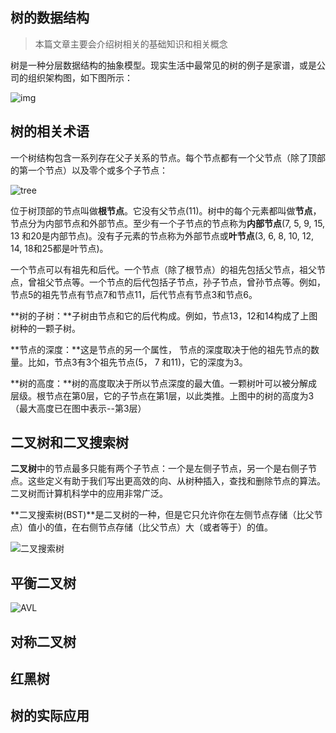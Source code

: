 ## 树的数据结构

> 本篇文章主要会介绍树相关的基础知识和相关概念

树是一种分层数据结构的抽象模型。现实生活中最常见的树的例子是家谱，或是公司的组织架构图，如下图所示：

![img](https://cdn.suisuijiang.com/ImageMessage/5adad39555703565e79040fa_1556116856003.png?width=1120&height=674&imageView2/3/)

## 树的相关术语
一个树结构包含一系列存在父子关系的节点。每个节点都有一个父节点（除了顶部的第一个节点）以及零个或多个子节点：

![tree](https://cdn.suisuijiang.com/ImageMessage/5adad39555703565e79040fa_1556117092594.png?width=1156&height=662&imageView2/3/)

位于树顶部的节点叫做**根节点**。它没有父节点(11)。树中的每个元素都叫做**节点**，节点分为内部节点和外部节点。至少有一个子节点的节点称为**内部节点**(7, 5, 9, 15, 13 和20是内部节点)。没有子元素的节点称为外部节点或**叶节点**(3, 6, 8, 10, 12, 14, 18和25都是叶节点)。

一个节点可以有祖先和后代。一个节点（除了根节点）的祖先包括父节点，祖父节点，曾祖父节点等。一个节点的后代包括子节点，孙子节点，曾孙节点等。例如，节点5的祖先节点有节点7和节点11，后代节点有节点3和节点6。

**树的子树：**子树由节点和它的后代构成。例如，节点13，12和14构成了上图树种的一颗子树。

**节点的深度：**这是节点的另一个属性， 节点的深度取决于他的祖先节点的数量。比如，节点3有3个祖先节点(5， 7 和11)，它的深度为3。

**树的高度：**树的高度取决于所以节点深度的最大值。一颗树叶可以被分解成层级。根节点在第0层，它的子节点在第1层，以此类推。上图中的树的高度为3（最大高度已在图中表示--第3层）


## 二叉树和二叉搜索树
**二叉树**中的节点最多只能有两个子节点：一个是左侧子节点，另一个是右侧子节点。这些定义有助于我们写出更高效的向、从树种插入，查找和删除节点的算法。二叉树而计算机科学中的应用非常广泛。

**二叉搜索树(BST)**是二叉树的一种，但是它只允许你在左侧节点存储（比父节点）值小的值，在右侧节点存储（比父节点）大（或者等于）的值。

![二叉搜索树](https://cdn.suisuijiang.com/ImageMessage/5adad39555703565e79040fa_1556119868152.png?width=1142&height=552&imageView2/3/)

## 平衡二叉树
![AVL](https://cdn.suisuijiang.com/ImageMessage/5adad39555703565e79040fa_1556121206687.png?width=312&height=221&imageView2/3/)

## 对称二叉树


## 红黑树


## 树的实际应用
